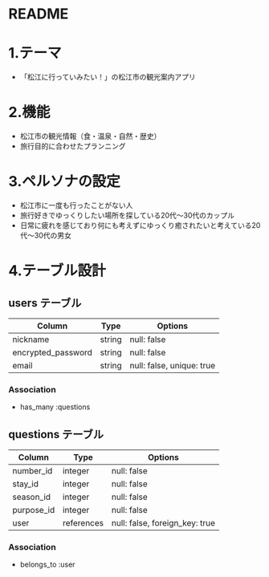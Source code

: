 # README

# 1.テーマ
- 「松江に行っていみたい！」の松江市の観光案内アプリ

# 2.機能
- 松江市の観光情報（食・温泉・自然・歴史）
- 旅行目的に合わせたプランニング

# 3.ペルソナの設定
- 松江市に一度も行ったことがない人
- 旅行好きでゆっくりしたい場所を探している20代〜30代のカップル
- 日常に疲れを感じており何にも考えずにゆっくり癒されたいと考えている20代〜30代の男女

# 4.テーブル設計

## users テーブル
| Column             | Type     | Options                   |
| ------------------ | -------- | ------------------------- |
| nickname           | string   | null: false               |
| encrypted_password | string   | null: false               |
| email              | string   | null: false, unique: true |

### Association

- has_many :questions

## questions テーブル
| Column          | Type       | Options                        |
| --------------- | ---------- | ------------------------------ |
| number_id       | integer    | null: false                    |
| stay_id         | integer    | null: false                    |
| season_id       | integer    | null: false                    |
| purpose_id      | integer    | null: false                    |
| user            | references | null: false, foreign_key: true |


### Association 

- belongs_to :user
